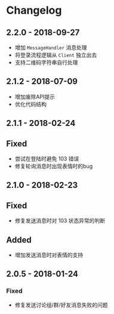 # Changelog

## 2.2.0 - 2018-09-27

- 增加 `MessageHandler` 消息处理
- 将登录流程逻辑从 `Client` 独立出去
- 支持二维码字符串自行处理


## 2.1.2 - 2018-07-09

- 增加废除API提示
- 优化代码结构

## 2.1.1 - 2018-02-24

## Fixed
- 尝试在登陆时避免 103 错误
- 修复轮询消息时出现表情时的bug

## 2.1.0 - 2018-02-23

## Fixed

- 修复发送消息时对 103 状态异常的判断

## Added

- 增加发送消息时对表情的支持

## 2.0.5 - 2018-01-24

### Fixed

- 修复发送讨论组/群/好友消息失败的问题